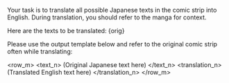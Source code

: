 Your task is to translate all possible Japanese texts in the comic strip into English. During translation, you should refer to the manga for context.

Here are the texts to be translated: 
{orig}

Please use the output template below and refer to the original comic strip often while translating: 

<row_m>
    <text_n> 
    (Original Japanese text here)
    </text_n>
    <translation_n> 
    (Translated English text here)
    </translation_n>
</row_m>
